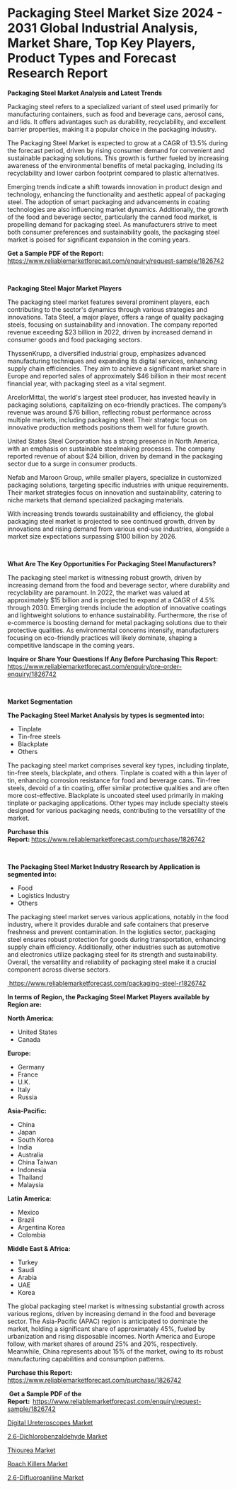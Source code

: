 <p><h1>Packaging Steel Market Size 2024 - 2031 Global Industrial Analysis, Market Share, Top Key Players, Product Types and Forecast Research Report</h1></p><p><strong>Packaging Steel Market Analysis and Latest Trends</strong></p>
<p><p>Packaging steel refers to a specialized variant of steel used primarily for manufacturing containers, such as food and beverage cans, aerosol cans, and lids. It offers advantages such as durability, recyclability, and excellent barrier properties, making it a popular choice in the packaging industry. </p><p>The Packaging Steel Market is expected to grow at a CAGR of 13.5% during the forecast period, driven by rising consumer demand for convenient and sustainable packaging solutions. This growth is further fueled by increasing awareness of the environmental benefits of metal packaging, including its recyclability and lower carbon footprint compared to plastic alternatives. </p><p>Emerging trends indicate a shift towards innovation in product design and technology, enhancing the functionality and aesthetic appeal of packaging steel. The adoption of smart packaging and advancements in coating technologies are also influencing market dynamics. Additionally, the growth of the food and beverage sector, particularly the canned food market, is propelling demand for packaging steel. As manufacturers strive to meet both consumer preferences and sustainability goals, the packaging steel market is poised for significant expansion in the coming years.</p></p>
<p><strong>Get a Sample PDF of the Report:&nbsp;</strong> <a href="https://www.reliablemarketforecast.com/enquiry/request-sample/1826742?utm_campaign=1140&utm_medium=2&utm_source=Github&utm_content=ia&utm_term=10112024&utm_id=packaging-steel">https://www.reliablemarketforecast.com/enquiry/request-sample/1826742</a></p>
<p>&nbsp;</p>
<p><strong>Packaging Steel Major Market Players</strong></p>
<p><p>The packaging steel market features several prominent players, each contributing to the sector's dynamics through various strategies and innovations. Tata Steel, a major player, offers a range of quality packaging steels, focusing on sustainability and innovation. The company reported revenue exceeding $23 billion in 2022, driven by increased demand in consumer goods and food packaging sectors.</p><p>ThyssenKrupp, a diversified industrial group, emphasizes advanced manufacturing techniques and expanding its digital services, enhancing supply chain efficiencies. They aim to achieve a significant market share in Europe and reported sales of approximately $46 billion in their most recent financial year, with packaging steel as a vital segment.</p><p>ArcelorMittal, the world's largest steel producer, has invested heavily in packaging solutions, capitalizing on eco-friendly practices. The company’s revenue was around $76 billion, reflecting robust performance across multiple markets, including packaging steel. Their strategic focus on innovative production methods positions them well for future growth.</p><p>United States Steel Corporation has a strong presence in North America, with an emphasis on sustainable steelmaking processes. The company reported revenue of about $24 billion, driven by demand in the packaging sector due to a surge in consumer products.</p><p>Nefab and Maroon Group, while smaller players, specialize in customized packaging solutions, targeting specific industries with unique requirements. Their market strategies focus on innovation and sustainability, catering to niche markets that demand specialized packaging materials.</p><p>With increasing trends towards sustainability and efficiency, the global packaging steel market is projected to see continued growth, driven by innovations and rising demand from various end-use industries, alongside a market size expectations surpassing $100 billion by 2026.</p></p>
<p>&nbsp;</p>
<p><strong>What Are The Key Opportunities For Packaging Steel Manufacturers?</strong></p>
<p><p>The packaging steel market is witnessing robust growth, driven by increasing demand from the food and beverage sector, where durability and recyclability are paramount. In 2022, the market was valued at approximately $15 billion and is projected to expand at a CAGR of 4.5% through 2030. Emerging trends include the adoption of innovative coatings and lightweight solutions to enhance sustainability. Furthermore, the rise of e-commerce is boosting demand for metal packaging solutions due to their protective qualities. As environmental concerns intensify, manufacturers focusing on eco-friendly practices will likely dominate, shaping a competitive landscape in the coming years.</p></p>
<p><strong>Inquire or Share Your Questions If Any Before Purchasing This Report:</strong> <a href="https://www.reliablemarketforecast.com/enquiry/pre-order-enquiry/1826742?utm_campaign=1140&utm_medium=2&utm_source=Github&utm_content=ia&utm_term=10112024&utm_id=packaging-steel">https://www.reliablemarketforecast.com/enquiry/pre-order-enquiry/1826742</a></p>
<p>&nbsp;</p>
<p><strong>Market Segmentation</strong></p>
<p><strong>The Packaging Steel Market Analysis by types is segmented into:</strong></p>
<p><ul><li>Tinplate</li><li>Tin-free steels</li><li>Blackplate</li><li>Others</li></ul></p>
<p><p>The packaging steel market comprises several key types, including tinplate, tin-free steels, blackplate, and others. Tinplate is coated with a thin layer of tin, enhancing corrosion resistance for food and beverage cans. Tin-free steels, devoid of a tin coating, offer similar protective qualities and are often more cost-effective. Blackplate is uncoated steel used primarily in making tinplate or packaging applications. Other types may include specialty steels designed for various packaging needs, contributing to the versatility of the market.</p></p>
<p><strong>Purchase this Report:&nbsp;</strong><a href="https://www.reliablemarketforecast.com/purchase/1826742?utm_campaign=1140&utm_medium=2&utm_source=Github&utm_content=ia&utm_term=10112024&utm_id=packaging-steel">https://www.reliablemarketforecast.com/purchase/1826742</a></p>
<p>&nbsp;</p>
<p><strong>The Packaging Steel Market Industry Research by Application is segmented into:</strong></p>
<p><ul><li>Food</li><li>Logistics Industry</li><li>Others</li></ul></p>
<p><p>The packaging steel market serves various applications, notably in the food industry, where it provides durable and safe containers that preserve freshness and prevent contamination. In the logistics sector, packaging steel ensures robust protection for goods during transportation, enhancing supply chain efficiency. Additionally, other industries such as automotive and electronics utilize packaging steel for its strength and sustainability. Overall, the versatility and reliability of packaging steel make it a crucial component across diverse sectors.</p></p>
<p><a href="https://www.reliablemarketforecast.com/packaging-steel-r1826742?utm_campaign=1140&utm_medium=2&utm_source=Github&utm_content=ia&utm_term=10112024&utm_id=packaging-steel">&nbsp;https://www.reliablemarketforecast.com/packaging-steel-r1826742</a></p>
<p><strong>In terms of Region, the Packaging Steel Market Players available by Region are:</strong></p>
<p>
    <p> <strong> North America: </strong>
        <ul>
            <li>United States</li>
            <li>Canada</li>
        </ul>
        </p> 
    <p> <strong> Europe: </strong>
        <ul>
            <li>Germany</li>
            <li>France</li>
            <li>U.K.</li>
            <li>Italy</li>
            <li>Russia</li>
        </ul>
        </p> 
    <p> <strong> Asia-Pacific: </strong>
        <ul>
            <li>China</li>
            <li>Japan</li>
            <li>South Korea</li>
            <li>India</li>
            <li>Australia</li>
            <li>China Taiwan</li>
            <li>Indonesia</li>
            <li>Thailand</li>
            <li>Malaysia</li>
        </ul>
        </p> 
    <p> <strong> Latin America: </strong>
        <ul>
            <li>Mexico</li>
            <li>Brazil</li>
            <li>Argentina Korea</li>
            <li>Colombia</li>
        </ul>
        </p> 
    <p> <strong> Middle East & Africa: </strong>
        <ul>
            <li>Turkey</li>
            <li>Saudi</li>
            <li>Arabia</li>
            <li>UAE</li>
            <li>Korea</li>
        </ul>
    </p>
    </p>
<p><p>The global packaging steel market is witnessing substantial growth across various regions, driven by increasing demand in the food and beverage sector. The Asia-Pacific (APAC) region is anticipated to dominate the market, holding a significant share of approximately 45%, fueled by urbanization and rising disposable incomes. North America and Europe follow, with market shares of around 25% and 20%, respectively. Meanwhile, China represents about 15% of the market, owing to its robust manufacturing capabilities and consumption patterns.</p></p>
<p><strong>Purchase this Report: </strong><a href="https://www.reliablemarketforecast.com/purchase/1826742?utm_campaign=1140&utm_medium=2&utm_source=Github&utm_content=ia&utm_term=10112024&utm_id=packaging-steel">https://www.reliablemarketforecast.com/purchase/1826742</a></p>
<p>&nbsp;<strong>Get a Sample PDF of the Report:&nbsp;&nbsp;</strong><a href="https://www.reliablemarketforecast.com/enquiry/request-sample/1826742?utm_campaign=1140&utm_medium=2&utm_source=Github&utm_content=ia&utm_term=10112024&utm_id=packaging-steel">https://www.reliablemarketforecast.com/enquiry/request-sample/1826742</a></p>
<p><strong></strong></p>
<p><p><a href="https://issuu.com/reportprime-2/docs/digital-ureteroscopes-market-size-2_2d1029c7736d9c?utm_campaign=1140&utm_medium=2&utm_source=Github&utm_content=ia&utm_term=10112024&utm_id=packaging-steel">Digital Ureteroscopes Market</a></p><p><a href="https://www.linkedin.com/pulse/mapping-26-dichlorobenzaldehyde-market-trends-challenges-sxyge?utm_campaign=1140&utm_medium=2&utm_source=Github&utm_content=ia&utm_term=10112024&utm_id=packaging-steel">2,6-Dichlorobenzaldehyde Market</a></p><p><a href="https://github.com/cairotmbrowne3cq/Market-Research-Report-List-1/blob/main/thiourea-market.md?utm_campaign=1140&utm_medium=2&utm_source=Github&utm_content=ia&utm_term=10112024&utm_id=packaging-steel">Thiourea Market</a></p><p><a href="https://github.com/siennagx1ahafter/Market-Research-Report-List-1/blob/main/roach-killers-market.md?utm_campaign=1140&utm_medium=2&utm_source=Github&utm_content=ia&utm_term=10112024&utm_id=packaging-steel">Roach Killers Market</a></p><p><a href="https://www.linkedin.com/pulse/charting-future-comprehensive-analysis-global-26-difluoroaniline-2o13e?utm_campaign=1140&utm_medium=2&utm_source=Github&utm_content=ia&utm_term=10112024&utm_id=packaging-steel">2,6-Difluoroaniline Market</a></p></p>